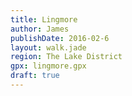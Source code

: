 ```yaml
---
title: Lingmore
author: James
publishDate: 2016-02-6
layout: walk.jade
region: The Lake District
gpx: lingmore.gpx
draft: true
---
```


